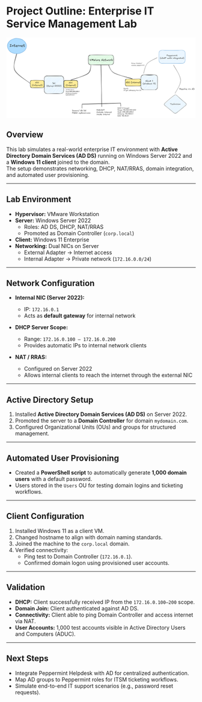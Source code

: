 # Project Outline: Enterprise IT Service Management Lab

![Active Directory Users and Computers](/screenshots/Untitled-2025-09-03-1609.png)


## Overview
This lab simulates a real-world enterprise IT environment with **Active Directory Domain Services (AD DS)** running on Windows Server 2022 and a **Windows 11 client** joined to the domain.  
The setup demonstrates networking, DHCP, NAT/RRAS, domain integration, and automated user provisioning.  

---

## Lab Environment
- **Hypervisor:** VMware Workstation  
- **Server:** Windows Server 2022  
  - Roles: AD DS, DHCP, NAT/RRAS  
  - Promoted as Domain Controller (`corp.local`)  
- **Client:** Windows 11 Enterprise  
- **Networking:** Dual NICs on Server  
  - External Adapter → Internet access  
  - Internal Adapter → Private network (`172.16.0.0/24`)  

---

## Network Configuration
- **Internal NIC (Server 2022):**  
  - IP: `172.16.0.1`  
  - Acts as **default gateway** for internal network  

- **DHCP Server Scope:**  
  - Range: `172.16.0.100 – 172.16.0.200`  
  - Provides automatic IPs to internal network clients  

- **NAT / RRAS:**  
  - Configured on Server 2022  
  - Allows internal clients to reach the internet through the external NIC  

---

## Active Directory Setup
1. Installed **Active Directory Domain Services (AD DS)** on Server 2022.  
2. Promoted the server to a **Domain Controller** for domain `mydomain.com`.  
3. Configured Organizational Units (OUs) and groups for structured management.  

---

## Automated User Provisioning
- Created a **PowerShell script** to automatically generate **1,000 domain users** with a default password.  
- Users stored in the `Users` OU for testing domain logins and ticketing workflows.  

---

## Client Configuration
1. Installed Windows 11 as a client VM.  
2. Changed hostname to align with domain naming standards.  
3. Joined the machine to the `corp.local` domain.  
4. Verified connectivity:  
   - Ping test to Domain Controller (`172.16.0.1`).  
   - Confirmed domain logon using provisioned user accounts.  

---

## Validation
- **DHCP:** Client successfully received IP from the `172.16.0.100–200` scope.  
- **Domain Join:** Client authenticated against AD DS.  
- **Connectivity:** Client able to ping Domain Controller and access internet via NAT.  
- **User Accounts:** 1,000 test accounts visible in Active Directory Users and Computers (ADUC).  

---

## Next Steps
- Integrate Peppermint Helpdesk with AD for centralized authentication.  
- Map AD groups to Peppermint roles for ITSM ticketing workflows.  
- Simulate end-to-end IT support scenarios (e.g., password reset requests).  
